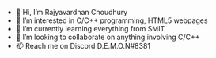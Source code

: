 - 👋 Hi, I’m Rajyavardhan Choudhury
- 👀 I’m interested in C/C++ programming, HTML5 webpages
- 🌱 I’m currently learning everything from SMIT
- 💞️ I’m looking to collaborate on anything involving C/C++
- 📫 Reach me on Discord D.E.M.O.N#8381

<!---
RajyaRishi/RajyaRishi is a ✨ special ✨ repository because its `README.md` (this file) appears on your GitHub profile.
You can click the Preview link to take a look at your changes.
--->
